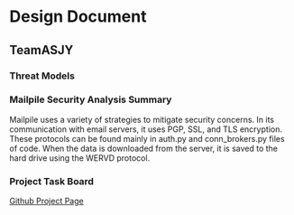 # Design Document
## TeamASJY

### Threat Models

### Mailpile Security Analysis Summary

Mailpile uses a variety of strategies to mitigate security concerns. In its communication with email servers, it uses PGP, SSL, and TLS encryption. These protocols can be found mainly in auth.py and conn_brokers.py files of code. When the data is downloaded from the server, it is saved to the hard drive using the WERVD protocol. 

### Project Task Board

[Github Project Page](https://github.com/SethRedwine/CSCI8420-TeamASJY/projects/5)
